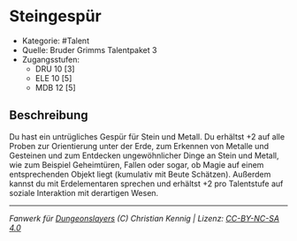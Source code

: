 <!---
Dies ist ein Fanwerk für DUNGEONSLAYERS (C) von Christian Kennig

Quellen:      [Bruder Grimms Talentpaket 3](https://www.f-space.de/ds4/downloads.html)
              [Talentbeschreibungen](https://www.f-space.de/ds4/tools-talentcards.html)
License:      [CC-BY-NC-SA 4.0](https://creativecommons.org/licenses/by-nc-sa/4.0/deed.de)
Richtlinien:  [Fanwerkrichtlinien](https://www.dungeonslayers.net/fanwerk-richtlinien/)
Autor:        Zauberlehrling
-->

  
# Steingespür  
- Kategorie: #Talent  
- Quelle: Bruder Grimms Talentpaket 3  
- Zugangsstufen:  
  - DRU 10 [3]  
  - ELE 10 [5]  
  - MDB 12 [5]  

## Beschreibung  
Du hast ein untrügliches Gespür für Stein und Metall. Du erhältst +2 auf alle Proben zur Orientierung unter der Erde, zum Erkennen von Metalle und Gesteinen und zum Entdecken ungewöhnlicher Dinge an Stein und Metall, wie zum Beispiel Geheimtüren, Fallen oder sogar, ob Magie auf einem entsprechenden Objekt liegt (kumulativ mit Beute Schätzen). Außerdem kannst du mit Erdelementaren sprechen und erhältst +2 pro Talentstufe auf soziale Interaktion mit derartigen Wesen.


___  
*Fanwerk für [Dungeonslayers](https://www.dungeonslayers.net/) (C) Christian Kennig | Lizenz: [CC-BY-NC-SA 4.0](https://creativecommons.org/licenses/by-nc-sa/4.0/deed.de)*  